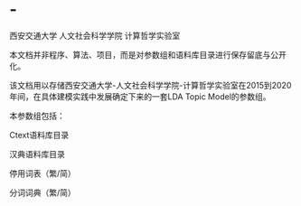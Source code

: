 # -
西安交通大学 人文社会科学学院 计算哲学实验室

本文档并非程序、算法、项目，而是对参数组和语料库目录进行保存留底与公开化。

该文档用以存储西安交通大学-人文社会科学学院-计算哲学实验室在2015到2020年间，在具体建模实践中发展确定下来的一套LDA Topic Model的参数组。

本参数组包括：

Ctext语料库目录

汉典语料库目录

停用词表（繁/简）

分词词典（繁/简）
